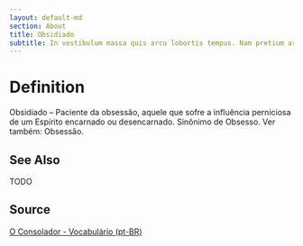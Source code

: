 ```yaml
---
layout: default-md
section: About
title: Obsidiado
subtitle: In vestibulum massa quis arcu lobortis tempus. Nam pretium arcu in odio vulputate luctus.
---
```


# Definition
Obsidiado – Paciente da obsessão, aquele que sofre a influência perniciosa de um Espírito encarnado ou desencarnado. Sinônimo de Obsesso. Ver também: Obsessão.

## See Also
TODO

## Source
[O Consolador - Vocabulário (pt-BR)](http://www.oconsolador.com.br/linkfixo/vocabulario/principal.html)

